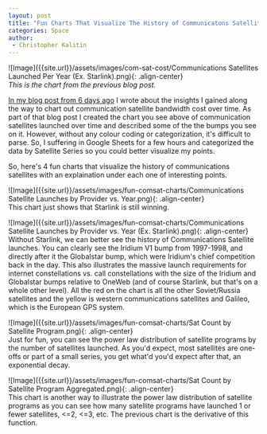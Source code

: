 ```yaml
---
layout: post
title: "Fun Charts That Visualize The History of Communicatons Satellites"
categories: Space
author:
 - Christopher Kalitin
---
```

<head>
    <meta property="og:image" content="{{site.url}}/assets/images/fun-comsat-charts/Communications Satellite Launches by Provider vs. Year (Ex. Starlink).png">
</head>

![Image]({{site.url}}/assets/images/com-sat-cost/Communications Satellites Launched Per Year (Ex. Starlink).png){: .align-center}  
<i>This is the chart from the previous blog post.</i>

<a href="https://ckalitin.github.io/space/2025/01/09/com-sat-cost.html">In my blog post from 6 days ago</a> I wrote about the insights I gained along the way to chart out communication satellite bandwidth cost over time. As part of that blog post I created the chart you see above of communication satellites launched over time and described some of the the bumps you see on it. However, without any colour coding or categorization, it's difficult to parse. So, I suffering in Google Sheets for a few hours and categorized the data by Satellite Series so you could better visualize my points.

So, here's 4 fun charts that visualize the history of communications satellites with an explaination under each one of interesting points.

![Image]({{site.url}}/assets/images/fun-comsat-charts/Communications Satellite Launches by Provider vs. Year.png){: .align-center}  
This chart just shows that Starlink is still winning.

![Image]({{site.url}}/assets/images/fun-comsat-charts/Communications Satellite Launches by Provider vs. Year (Ex. Starlink).png){: .align-center}  
Without Starlink, we can better see the history of Communications Satellite launches. You can clearly see the Iridium V1 bump from 1997-1998, and directly after it the Globalstar bump, which were Iridium's chief competition back in the day. This also illustrates the massive launch requirements for internet constellations vs. call constellations with the size of the Iridium and Globalstar bumps relative to OneWeb (and of course Starlink, but that's on a whole other level). All the red on the chart is all the other Soviet/Russia satellites and the yellow is western communications satellites and Galileo, which is the European GPS system. 

![Image]({{site.url}}/assets/images/fun-comsat-charts/Sat Count by Satellite Program.png){: .align-center}  
Just for fun, you can see the power law distribution of satellite programs by the number of satellites launched. As you'd expect, most satellites are one-offs or part of a small series, you get what'd you'd expect after that, an exponential decay.

![Image]({{site.url}}/assets/images/fun-comsat-charts/Sat Count by Satellite Program Aggregated.png){: .align-center}  
This chart is another way to illustrate the power law distribution of satellite programs as you can see how many satellite programs have launched 1 or fewer satellites, <=2, <=3, etc. The previous chart is the derivative of this function.
